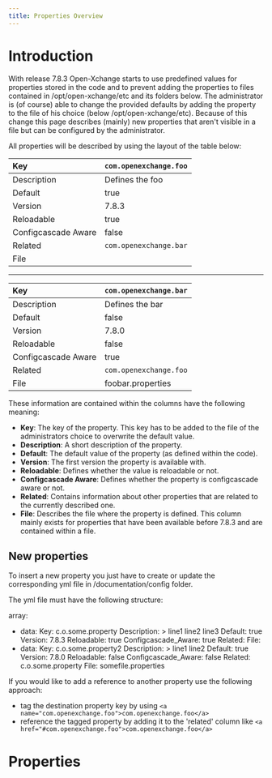 ```yaml
---
title: Properties Overview
---
```


# Introduction

With release 7.8.3 Open-Xchange starts to use predefined values for properties stored in the code and to prevent adding the properties to files contained in /opt/open-xchange/etc and its folders below. The administrator is (of course) able to change the provided defaults by adding the property to the file of his choice (below /opt/open-xchange/etc). Because of this change this page describes (mainly) new properties that aren't visible  in a file but can be configured by the administrator.

All properties will be described by using the layout of the table below:

| Key 		  		  | `com.openexchange.foo` 	| 
| :---        		  | :---      					|
| Description 		  | Defines the foo 			|
| Default 			  | true						|
| Version 			  | 7.8.3						|
| Reloadable          | true						|
| Configcascade Aware | false						|
| Related 			  | `com.openexchange.bar` 	|
| File 			      | 							|

---

| Key 		  		  | `com.openexchange.bar` 	| 
| :---        		  | :---      					|
| Description 		  | Defines the bar 			|
| Default 			  | false						|
| Version 			  | 7.8.0						|
| Reloadable          | false						|
| Configcascade Aware | true						|
| Related 			  | `com.openexchange.foo` 	|
| File 			      | foobar.properties			|

These information are contained within the columns have the following meaning:

  * **Key**: The key of the property. This key has to be added to the file of the administrators choice to overwrite the default value.
  * **Description**: A short description of the property.
  * **Default**: The default value of the property (as defined within the code).
  * **Version**: The first version the property is available with.
  * **Reloadable**: Defines whether the value is reloadable or not.
  * **Configcascade Aware**: Defines whether the property is configcascade aware or not.
  * **Related**: Contains information about other properties that are related to the currently described one.
  * **File**: Describes the file where the property is defined. This column mainly exists for properties that have been available before 7.8.3 and are contained within a file.

## New properties

To insert a new property you just have to create or update the corresponding yml file in /documentation/config folder.

The yml file must have the following structure:

array:
  - data:
      Key: c.o.some.property
      Description: >
        line1
        line2
        line3
      Default: true
      Version: 7.8.3
      Reloadable: true
      Configcascade_Aware: true
      Related: 
      File:
  - data:
      Key: c.o.some.property2
      Description: >
        line1
        line2
      Default: true
      Version: 7.8.0
      Reloadable: false
      Configcascade_Aware: false
      Related: c.o.some.property
      File: somefile.properties


If you would like to add a reference to another property use the following approach:

  * tag the destination property key by using `<a name="com.openexchange.foo">com.openexchange.foo</a>`
  * reference the tagged property by adding it to the 'related' column like `<a href="#com.openexchange.foo">com.openexchange.foo</a>`

# Properties


